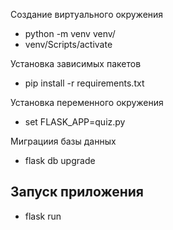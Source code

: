 Создание виртуального окружения

- python -m venv venv/
- venv/Scripts/activate

Установка зависимых пакетов

- pip install -r requirements.txt

Установка переменного окружения

- set FLASK_APP=quiz.py

Миграциия базы данных

- flask db upgrade

Запуск приложения
-

- flask run